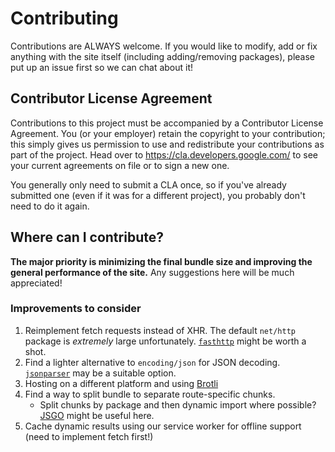 # Contributing

Contributions are ALWAYS welcome. If you would like to modify, add or fix anything with the site itself (including adding/removing packages), please put up an issue first so we can chat about it!

## Contributor License Agreement

Contributions to this project must be accompanied by a Contributor License
Agreement. You (or your employer) retain the copyright to your contribution;
this simply gives us permission to use and redistribute your contributions as
part of the project. Head over to <https://cla.developers.google.com/> to see
your current agreements on file or to sign a new one.

You generally only need to submit a CLA once, so if you've already submitted one
(even if it was for a different project), you probably don't need to do it
again.

## Where can I contribute?

**The major priority is minimizing the final bundle size and improving the general performance of the site.** Any suggestions here will be much appreciated!

### Improvements to consider

1. Reimplement fetch requests instead of XHR. The default `net/http` package is _extremely_ large unfortunately. [`fasthttp`](https://github.com/valyala/fasthttp) might be worth a shot.
2. Find a lighter alternative to `encoding/json` for JSON decoding. [`jsonparser`](https://github.com/buger/jsonparser) may be a suitable option.
3. Hosting on a different platform and using [Brotli](https://github.com/google/brotli)
4. Find a way to split bundle to separate route-specific chunks.
    - Split chunks by package and then dynamic import where possible? [JSGO](https://github.com/dave/jsgo) might be useful here.
5. Cache dynamic results using our service worker for offline support (need to implement fetch first!)